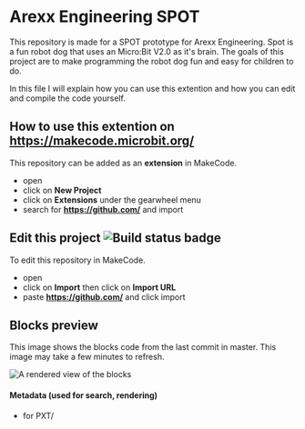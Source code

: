 # Arexx Engineering SPOT

This repository is made for a SPOT prototype for Arexx Engineering.
Spot is a fun robot dog that uses an Micro:Bit V2.0 as it's brain.
The goals of this project are to make programming the robot dog fun and easy for children to do.

In this file I will explain how you can use this extention and how you can edit and compile the code yourself.

## How to use this extention on **https://makecode.microbit.org/**

This repository can be added as an **extension** in MakeCode.

* open []()
* click on **New Project**
* click on **Extensions** under the gearwheel menu
* search for **https://github.com/** and import

## Edit this project ![Build status badge](https://github.com//workflows/MakeCode/badge.svg)

To edit this repository in MakeCode.

* open []()
* click on **Import** then click on **Import URL**
* paste **https://github.com/** and click import

## Blocks preview

This image shows the blocks code from the last commit in master.
This image may take a few minutes to refresh.

![A rendered view of the blocks](https://github.com//raw/master/.github/makecode/blocks.png)

#### Metadata (used for search, rendering)

* for PXT/
<script src="https://makecode.com/gh-pages-embed.js"></script><script>makeCodeRender("{{ site.makecode.home_url }}", "{{ site.github.owner_name }}/{{ site.github.repository_name }}");</script>
